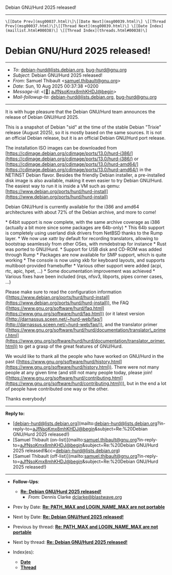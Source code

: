 Debian GNU/Hurd 2025 released!        

* * *

    \[[Date Prev](msg00037.html)\]\[[Date Next](msg00039.html)\] \[[Thread Prev](msg00037.html)\]\[[Thread Next](msg00039.html)\] \[[Date Index](maillist.html#00038)\] \[[Thread Index](threads.html#00038)\]

# Debian GNU/Hurd 2025 released!

* * *

*   _To_: [debian-hurd@lists.debian.org](mailto:debian-hurd%40lists.debian.org), [bug-hurd@gnu.org](mailto:bug-hurd%40gnu.org)
*   _Subject_: Debian GNU/Hurd 2025 released!
*   _From_: Samuel Thibault <[samuel.thibault@gnu.org](mailto:samuel.thibault%40gnu.org)\>
*   _Date_: Sun, 10 Aug 2025 00:37:38 +0200
*   _Message-id_: <[\[🔎\]](/msgid-search/aJfNsoKmx8mhKHDJ@begin) [aJfNsoKmx8mhKHDJ@begin](msg00038.html)\>
*   _Mail-followup-to_: [debian-hurd@lists.debian.org](mailto:debian-hurd%40lists.debian.org), [bug-hurd@gnu.org](mailto:bug-hurd%40gnu.org)

* * *

It is with huge pleasure that the Debian GNU/Hurd team announces the
release of Debian GNU/Hurd 2025.

This is a snapshot of Debian "sid" at the time of the stable Debian
"Trixie" release (August 2025), so it is mostly based on the same
sources.  It is not an official Debian release, but it is an official
Debian GNU/Hurd port release.

The installation ISO images can be downloaded from
[https://cdimage.debian.org/cdimage/ports/13.0/hurd-i386/](https://cdimage.debian.org/cdimage/ports/13.0/hurd-i386/) or
[https://cdimage.debian.org/cdimage/ports/13.0/hurd-amd64/](https://cdimage.debian.org/cdimage/ports/13.0/hurd-amd64/)
in the NETINST Debian flavor. Besides the friendly Debian installer, a
pre-installed disk image is also available, making it even easier to try
Debian GNU/Hurd. The easiest way to run it is inside a VM such as qemu:
[https://www.debian.org/ports/hurd/hurd-install](https://www.debian.org/ports/hurd/hurd-install)

Debian GNU/Hurd is currently available for the i386 and amd64
architectures with about 72% of the Debian archive, and more to come!


\* 64bit support is now complete, with the same archive coverage as i386
(actually a bit more since some packages are 64b-only)
\* This 64b support is completely using userland disk drivers from NetBSD
thanks to the Rump layer.
\* We now use xattr by default for recording translators, allowing to
bootstrap seamlessly from other OSes, with mmdebstrap for instance
\* Rust was ported to GNU/Hurd.
\* Support for USB disk and CD-ROM was added through Rump
\* Packages are now available for SMP support, which is quite working
\* The console is now using xkb for keyboard layouts, and supports
multiboot-provided framebuffer
\* Various other support were added (acpi, rtc, apic, hpet, ...)
\* Some documentation improvement was achieved
\* Various fixes have been included (irqs, nfsv3, libports, pipes corner
cases, ...)


Please make sure to read the configuration information
([https://www.debian.org/ports/hurd/hurd-install](https://www.debian.org/ports/hurd/hurd-install)), the FAQ
([https://www.gnu.org/software/hurd/faq.html](https://www.gnu.org/software/hurd/faq.html)) (or it latest version
([http://darnassus.sceen.net/~hurd-web/faq/](http://darnassus.sceen.net/~hurd-web/faq/)),
and the translator primer
([https://www.gnu.org/software/hurd/hurd/documentation/translator\_primer.html](https://www.gnu.org/software/hurd/hurd/documentation/translator_primer.html))
to get a grasp of the great features of GNU/Hurd.

We would like to thank all the people who have worked on GNU/Hurd in the
past ([https://www.gnu.org/software/hurd/history.html](https://www.gnu.org/software/hurd/history.html)).
There were not many people at any given time (and still not many people
today, please join!
([https://www.gnu.org/software/hurd/contributing.html](https://www.gnu.org/software/hurd/contributing.html))), but in the end a
lot of people have contributed one way or the other.

Thanks everybody!

* * *

**Reply to:**

*   [debian-hurd@lists.debian.org](mailto:debian-hurd@lists.debian.org?in-reply-to=<aJfNsoKmx8mhKHDJ@begin>&subject=Re:%20Debian GNU/Hurd 2025 released!)
*   [Samuel Thibault (on-list)](mailto:samuel.thibault@gnu.org?in-reply-to=<aJfNsoKmx8mhKHDJ@begin>&subject=Re:%20Debian GNU/Hurd 2025 released!&cc=debian-hurd@lists.debian.org)
*   [Samuel Thibault (off-list)](mailto:samuel.thibault@gnu.org?in-reply-to=<aJfNsoKmx8mhKHDJ@begin>&subject=Re:%20Debian GNU/Hurd 2025 released!)

* * *

*   **Follow-Ups**:
    *   **[Re: Debian GNU/Hurd 2025 released!](msg00039.html)**
        *   _From:_ Dennis Clarke <dclarke@blastwave.org>

*   Prev by Date: **[Re: PATH\_MAX and LOGIN\_NAME\_MAX are not portable](msg00037.html)**
*   Next by Date: **[Re: Debian GNU/Hurd 2025 released!](msg00039.html)**
*   Previous by thread: **[Re: PATH\_MAX and LOGIN\_NAME\_MAX are not portable](msg00037.html)**
*   Next by thread: **[Re: Debian GNU/Hurd 2025 released!](msg00039.html)**
*   Index(es):
    *   [**Date**](maillist.html#00038)
    *   [**Thread**](threads.html#00038)